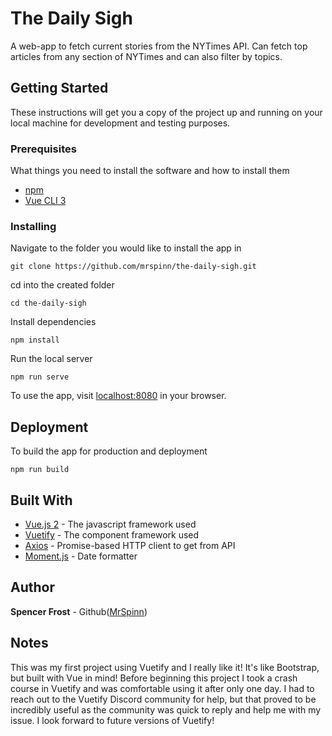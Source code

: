 # The Daily Sigh

A web-app to fetch current stories from the NYTimes API. Can fetch top articles from any section of NYTimes and can also filter by topics.

## Getting Started

These instructions will get you a copy of the project up and running on your local machine for development and testing purposes.

### Prerequisites

What things you need to install the software and how to install them

* [npm](https://www.npmjs.com/get-npm)
* [Vue CLI 3](https://cli.vuejs.org/guide/installation.html)

### Installing

Navigate to the folder you would like to install the app in

```
git clone https://github.com/mrspinn/the-daily-sigh.git
```

cd into the created folder

```
cd the-daily-sigh
```

Install dependencies

```
npm install
```

Run the local server

```
npm run serve
```

To use the app, visit [localhost:8080](http://localhost:8080) in your browser.

## Deployment

To build the app for production and deployment

```
npm run build
```

## Built With

* [Vue.js 2](https://vuejs.org/) - The javascript framework used
* [Vuetify](https://maven.apache.org/) - The component framework used
* [Axios](https://github.com/axios/axios) - Promise-based HTTP client to get from API
* [Moment.js](https://momentjs.com/) - Date formatter

## Author

**Spencer Frost** - Github([MrSpinn](https://github.com/mrspinn))

## Notes

This was my first project using Vuetify and I really like it! It's like Bootstrap, but built with Vue in mind! Before beginning this project I took a crash course in Vuetify and was comfortable using it after only one day. I had to reach out to the Vuetify Discord community for help, but that proved to be incredibly useful as the community was quick to reply and help me with my issue. I look forward to future versions of Vuetify!
